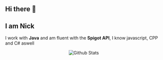 ## Hi there 👋

## I am Nick

I work with **Java** and am fluent with the **Spigot API**, I know javascript, CPP and C# aswell

<p align="center">
   <img src="https://github-readme-stats.vercel.app/api?username=xploree&count_private=true&show_icons=true&theme=dark" alt="Github Stats"/>
</p>
